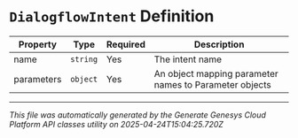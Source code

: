 # `DialogflowIntent` Definition

| Property | Type | Required | Description |
|----------|------|----------|-------------|
| name | `string` | Yes | The intent name |
| parameters | `object` | Yes | An object mapping parameter names to Parameter objects |

---

*This file was automatically generated by the Generate Genesys Cloud Platform API classes utility on 2025-04-24T15:04:25.720Z*